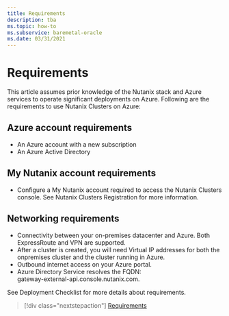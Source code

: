 ```yaml
---
title: Requirements
description: tba
ms.topic: how-to
ms.subservice: baremetal-oracle
ms.date: 03/31/2021
---
```


# Requirements  
This article assumes prior knowledge of the Nutanix stack and Azure services to operate significant deployments on Azure. 
Following are the requirements to use Nutanix Clusters on Azure: 
## Azure account requirements 
* An Azure account with a new subscription  
* An Azure Active Directory 
## My Nutanix account requirements 
* Configure a My Nutanix account required to access the Nutanix Clusters console. See Nutanix Clusters Registration for more information. 
## Networking requirements 
* Connectivity between your on-premises datacenter and Azure. Both ExpressRoute and VPN are supported. 
* After a cluster is created, you will need Virtual IP addresses for both the onpremises cluster and the cluster running in Azure. 
* Outbound internet access on your Azure portal. 
* Azure Directory Service resolves the FQDN:  
gateway-external-api.console.nutanix.com. 
 
See Deployment Checklist for more details about requirements. 


> [!div class="nextstepaction"]
> [Requirements](requirements.md)